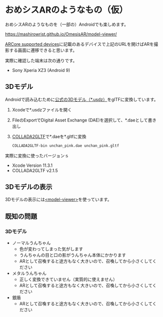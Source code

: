 # おめシスARのようなもの（仮）

おめシスARのようなものを（一部の）Androidでも楽しめます。

https://mashirowrist.github.io/OmesisAR/model-viewer/

[ARCore supported devices](https://developers.google.com/ar/discover/supported-devices)に記載のあるデバイスで上記のURLを開けばARを撮影する画面に遷移できると思います。

実際に確認した端末は次の通りです。

- Sony Xperia XZ3 (Android 9)

## 3Dモデル

Androidで読み込むために[公式の3Dモデル（*.usdz）](https://github.com/omegasisters/OmesisAR/tree/master/Models)をglTFに変換しています。

1. Xcodeで*.usdzファイルを開く
2. FileのExportでDigital Asset Exchange (DAE)を選択して、*.daeとして書き出し
3. [COLLADA2GLTF](https://github.com/KhronosGroup/COLLADA2GLTF)で*.daeを*.gltfに変換

    ```sh
    COLLADA2GLTF-bin unchan_pink.dae unchan_pink.gltf
    ```

実際に変換に使ったバージョンｓ

- Xcode Version 11.3.1
- COLLADA2GLTF v2.1.5

## 3Dモデルの表示

3Dモデルの表示には[&lt;model-viewer&gt;](https://github.com/GoogleWebComponents/model-viewer/tree/master/packages/model-viewer)を使っています。

## 既知の問題

### 3Dモデル

- ノーマルうんちゃん
    - 色が変わってしまった気がします
    - うんちゃんの目と口の影がうんちゃん本体にかかります
    - ARとして召喚すると途方もなく大きいので、召喚してから小さくしてください
- メタルうんちゃん
    - 正しく変換できていません（実質的に使えません）
    - ARとして召喚すると途方もなく大きいので、召喚してから小さくしてください
- 銀盾
    - ARとして召喚すると途方もなく大きいので、召喚してから小さくしてください
